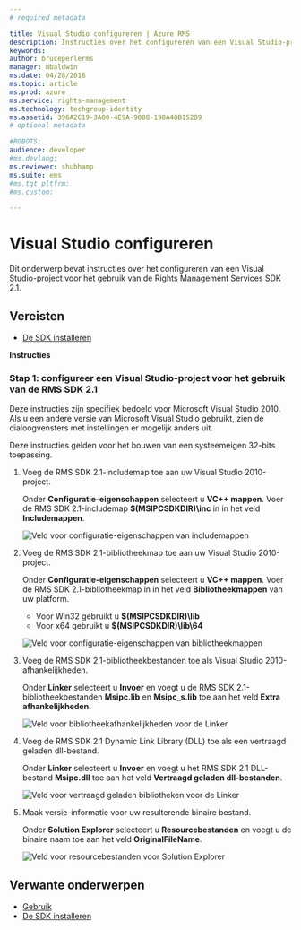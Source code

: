 ```yaml
---
# required metadata

title: Visual Studio configureren | Azure RMS
description: Instructies over het configureren van een Visual Studio-project voor het gebruik van de RMS SDK 2.1.
keywords:
author: bruceperlerms
manager: mbaldwin
ms.date: 04/28/2016
ms.topic: article
ms.prod: azure
ms.service: rights-management
ms.technology: techgroup-identity
ms.assetid: 396A2C19-3A00-4E9A-9088-198A48B15289
# optional metadata

#ROBOTS:
audience: developer
#ms.devlang:
ms.reviewer: shubhamp
ms.suite: ems
#ms.tgt_pltfrm:
#ms.custom:

---
```


# Visual Studio configureren

Dit onderwerp bevat instructies over het configureren van een Visual Studio-project voor het gebruik van de Rights Management Services SDK 2.1.

## Vereisten

-   [De SDK installeren](create-your-first-rights-aware-application.md)

**Instructies**

### Stap 1: configureer een Visual Studio-project voor het gebruik van de RMS SDK 2.1

Deze instructies zijn specifiek bedoeld voor Microsoft Visual Studio 2010. Als u een andere versie van Microsoft Visual Studio gebruikt, zien de dialoogvensters met instellingen er mogelijk anders uit.

Deze instructies gelden voor het bouwen van een systeemeigen 32-bits toepassing.

1.  Voeg de RMS SDK 2.1-includemap toe aan uw Visual Studio 2010-project.

    Onder **Configuratie-eigenschappen** selecteert u **VC++ mappen**. Voer de RMS SDK 2.1-includemap **$(MSIPCSDKDIR)\\inc** in in het veld **Includemappen**.

    ![Veld voor configuratie-eigenschappen van includemappen](../media/include_directories.png)

2.  Voeg de RMS SDK 2.1-bibliotheekmap toe aan uw Visual Studio 2010-project.

    Onder **Configuratie-eigenschappen** selecteert u **VC++ mappen**. Voer de RMS SDK 2.1-bibliotheekmap in in het veld **Bibliotheekmappen** van uw platform.

    -   Voor Win32 gebruikt u **$(MSIPCSDKDIR)\\lib**
    -   Voor x64 gebruikt u **$(MSIPCSDKDIR)\\lib\\64**

    ![Veld voor configuratie-eigenschappen van bibliotheekmappen](../media/library_directories.png)

3.  Voeg de RMS SDK 2.1-bibliotheekbestanden toe als Visual Studio 2010-afhankelijkheden.

    Onder **Linker** selecteert u **Invoer** en voegt u de RMS SDK 2.1-bibliotheekbestanden **Msipc.lib** en **Msipc\_s.lib** toe aan het veld **Extra afhankelijkheden**.

    ![Veld voor bibliotheekafhankelijkheden voor de Linker](../media/additional_dependencies.png)

4.  Voeg de RMS SDK 2.1 Dynamic Link Library (DLL) toe als een vertraagd geladen dll-bestand.

    Onder **Linker** selecteert u **Invoer** en voegt u het RMS SDK 2.1 DLL-bestand **Msipc.dll** toe aan het veld **Vertraagd geladen dll-bestanden**.

    ![Veld voor vertraagd geladen bibliotheken voor de Linker](../media/delay_loaded.png)

5.  Maak versie-informatie voor uw resulterende binaire bestand.

    Onder **Solution Explorer** selecteert u **Resourcebestanden** en voegt u de binaire naam toe aan het veld **OriginalFileName**.

    ![Veld voor resourcebestanden voor Solution Explorer](../media/original_file_name.png)

## Verwante onderwerpen

* [Gebruik](how-to-use-msipc.md)
* [De SDK installeren](create-your-first-rights-aware-application.md)
 

 





<!--HONumber=Apr16_HO4-->


